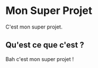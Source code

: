 # Mon Super Projet

C'est mon super projet.

## Qu'est ce que c'est ?

Bah c'est mon super projet !
